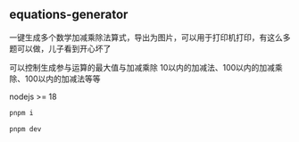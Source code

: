 ## equations-generator


一键生成多个数学加减乘除法算式，导出为图片，可以用于打印机打印，有这么多题可以做，儿子看到开心坏了

可以控制生成参与运算的最大值与加减乘除
10以内的加减法、100以内的加减乘除、100以内的加减法等等

nodejs >= 18

```sh
pnpm i
```

```sh
pnpm dev
```